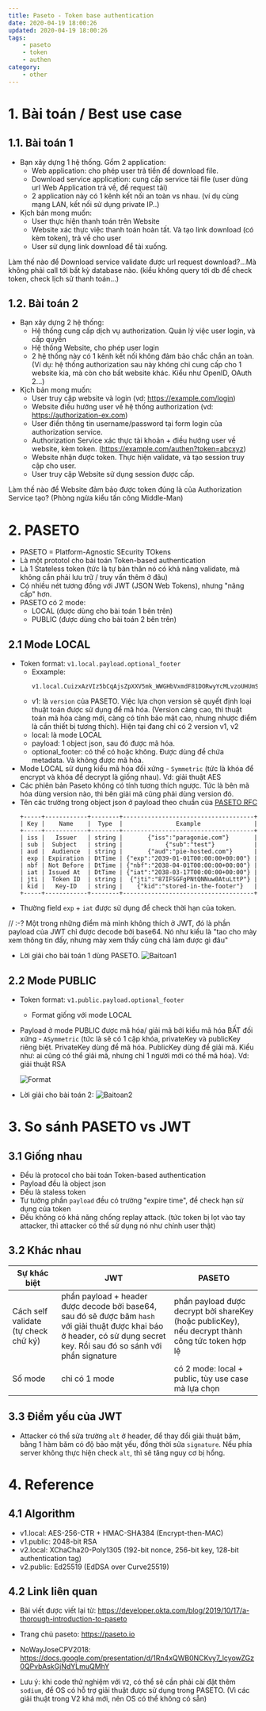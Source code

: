 ```yaml
---
title: Paseto - Token base authentication
date: 2020-04-19 18:00:26
updated: 2020-04-19 18:00:26
tags:
    - paseto
    - token
    - authen
category: 
    - other
---
```


# 1. Bài toán / Best use case
## 1.1. Bài toán 1
- Bạn xây dựng 1 hệ thống. Gồm 2 application:
    - Web application: cho phép user trả tiền để download file.  
    - Download service application: cung cấp service tải file (user dùng url Web Application trả về, để request tải)
    - 2 application này có 1 kênh kết nối an toàn vs nhau. (ví dụ cùng mạng LAN, kết nối sử dụng private IP..)
- Kịch bản mong muốn:
    - User thực hiện thanh toán trên Website
    - Website xác thực việc thanh toán hoàn tất. Và tạo link download (có kèm token), trả về cho user
    - User sử dụng link download để tải xuống.  

Làm thế nào để Download service validate được url request download?...Mà không phải call tới bất kỳ database nào. (kiểu không query tới db để check token, check lịch sử thanh toán...)

## 1.2. Bài toán 2
- Bạn xây dựng 2 hệ thống:
    - Hệ thống cung cấp dịch vụ authorization. Quản lý việc user login, và cấp quyền
    - Hệ thống Website, cho phép user login
    - 2 hệ thống này có 1 kênh kết nối không đảm bảo chắc chắn an toàn. (Ví dụ: hệ thống authorization sau này không chỉ cung cấp cho 1 website kia, mà còn cho bất website khác. Kiểu như OpenID, OAuth 2...)
- Kịch bản mong muốn: 
    - User truy cập website và login (vd: https://example.com/login)
    - Website điều hướng user về hệ thống authorization (vd: https://authorization-ex.com)
    - User điền thông tin username/password tại form login của authorization service.
    - Authorization Service xác thực tài khoản + điều hướng user về website, kèm token. (https://example.com/authen?token=abcxyz)
    - Website nhận được token. Thực hiện validate, và tạo session truy cập cho user.
    - User truy cập Website sử dụng session được cấp.

Làm thế nào để Website đảm bảo được token đúng là của Authorization Service tạo? (Phòng ngừa kiểu tấn công Middle-Man)

# 2. PASETO
- PASETO = Platform-Agnostic SEcurity TOkens
- Là một prototol cho bài toán Token-based authentication
- Là 1 Stateless token (tức là tự bản thân nó có khả năng validate, mà không cần phải lưu trữ / truy vấn thêm ở đâu)
- Có nhiều nét tương đồng với JWT (JSON Web Tokens), nhưng "nâng cấp" hơn.  
- PASETO có 2 mode:
    - LOCAL  (được dùng cho bài toán 1 bên trên)
    - PUBLIC (được dùng cho bài toán 2 bên trên)
## 2.1 Mode LOCAL
- Token format: `v1.local.payload.optional_footer` 
    - Exxample:
        ```
        v1.local.CuizxAzVIz5bCqAjsZpXXV5mk_WWGHbVxmdF81DORwyYcMLvzoUHUmS_VKvJ1hn5zXyoMkygkEYLM2LM00uBI3G9gXC5VrZCUM.BLZo1q9IDIncAZTxYkE1NUTMz
        ```
    - v1: là `version` của PASETO. Việc lựa chọn version sẽ quyết định loại thuật toán được sử dụng để mã hóa. (Version càng cao, thì thuật toán mã hóa càng mới, càng có tính bảo mật cao, nhưng nhược điểm là cần thiết bị tương thích). Hiện tại đang chỉ có 2 version v1, v2
    - local: là mode LOCAL
    - payload: 1 object json, sau đó được mã hóa.
    - optional_footer: có thể có hoặc không. Được dùng để chứa metadata. Và không được mã hóa.
- Mode LOCAL sử dụng kiểu mã hóa đối xứng - `Symmetric` (tức là khóa để encrypt và khóa để decrypt là giống nhau). Vd: giải thuật AES
- Các phiên bản Paseto không có tính tương thích ngược. Tức là bên mã hóa dùng version nào, thì bên giải mã cũng phải dùng version đó.
- Tên các trường trong object json ở payload theo chuẩn của [PASETO RFC](https://paseto.io/rfc/)
    ```text
    +-----+------------+--------+-------------------------------------+
    | Key |    Name    |  Type  |               Example               |
    +-----+------------+--------+-------------------------------------+
    | iss |   Issuer   | string |       {"iss":"paragonie.com"}       |
    | sub |  Subject   | string |            {"sub":"test"}           |
    | aud |  Audience  | string |       {"aud":"pie-hosted.com"}      |
    | exp | Expiration | DtTime | {"exp":"2039-01-01T00:00:00+00:00"} |
    | nbf | Not Before | DtTime | {"nbf":"2038-04-01T00:00:00+00:00"} |
    | iat | Issued At  | DtTime | {"iat":"2038-03-17T00:00:00+00:00"} |
    | jti |  Token ID  | string |  {"jti":"87IFSGFgPNtQNNuw0AtuLttP"} |
    | kid |   Key-ID   | string |    {"kid":"stored-in-the-footer"}   |
    +-----+------------+--------+-------------------------------------+
    ```
- Thường field `exp` + `iat` được sử dụng để check thời hạn của token.

// :-? Một trong những điểm mà mình không thích ở JWT, đó là phần payload của JWT chỉ được decode bởi base64. Nó như kiểu là "tao cho mày xem thông tin đấy, nhưng mày xem thấy cũng chả làm được gì đâu"

- Lời giải cho bài toán 1 dùng PASETO.
    ![Baitoan1](https://tungexplorer.s3.ap-southeast-1.amazonaws.com/paseto/baitoan1.gif)

## 2.2 Mode PUBLIC
- Token format: `v1.public.payload.optional_footer` 
    - Format giống với mode LOCAL
- Payload ở mode PUBLIC được mã hóa/ giải mã bởi kiểu mã hóa BẤT đối xứng - `ASymmetric` (tức là sẽ có 1 cặp khóa, privateKey và publicKey riêng biệt. PrivateKey dùng để mã hóa. PublicKey dùng để giải mã. Kiểu như: ai cũng có thể giải mã, nhưng chỉ 1 người mới có thể mã hóa). Vd: giải thuật RSA

    ![Format](https://tungexplorer.s3.ap-southeast-1.amazonaws.com/paseto/format.JPG)
- Lời giải cho bài toán 2:
    ![Baitoan2](https://tungexplorer.s3.ap-southeast-1.amazonaws.com/paseto/baitoan2.gif)


# 3. So sánh PASETO vs JWT
## 3.1 Giống nhau
- Đều là protocol cho bài toán Token-based authentication
- Payload đều là object json
- Đều là staless token
- Tư tưởng phần `payload` đều có trường "expire time", để check hạn sử dụng của token
- Đều không có khả năng chống replay attack. (tức token bị lọt vào tay attacker, thì attacker có thể sử dụng nó như chính user thật)

## 3.2 Khác nhau

|   Sự khác biệt	|   JWT	|   PASETO	|   
|---	|---	|---	|
|   Cách self validate (tự check chữ ký)	|   phần payload + header được decode bởi base64, sau đó sẽ được băm `hash` với giải thuật được khai báo ở header, có sử dụng secret key. Rồi sau đó so sánh với phần signature	| phần payload được decrypt bởi shareKey (hoặc publicKey), nếu decrypt thành công tức token hợp lệ  	| 
|Số mode | chỉ có 1 mode | có 2 mode: local + public, tùy use case mà lựa chọn|


## 3.3 Điểm yếu của JWT
- Attacker có thể sửa trường `alt` ở header, để thay đổi giải thuật băm, bằng 1 hàm băm có độ bảo mật yếu, đồng thời sửa `signature`. Nếu phía server không thực hiện check `alt`, thì sẽ tăng nguy cơ bị hổng.

# 4. Reference
## 4.1 Algorithm
- v1.local: AES-256-CTR + HMAC-SHA384 (Encrypt-then-MAC)
- v1.public: 2048-bit RSA
- v2.local: XChaCha20-Poly1305 (192-bit nonce, 256-bit key, 128-bit authentication tag)
- v2.public: Ed25519 (EdDSA over Curve25519)

## 4.2 Link liên quan
- Bài viết được viết lại từ: https://developer.okta.com/blog/2019/10/17/a-thorough-introduction-to-paseto
- Trang chủ paseto: https://paseto.io
- NoWayJoseCPV2018: https://docs.google.com/presentation/d/1Rn4xQWB0NCKvy7_lcyowZGz0QPvbAskGjNdYLmuQMhY


- Lưu ý: khi code thử nghiệm với `V2`, có thể sẽ cần phải cài đặt thêm `sodium`, để OS có hỗ trợ giải thuật được sử dụng trong PASETO. (Vì các giải thuật trong V2 khá mới, nên OS có thể không có sẵn)